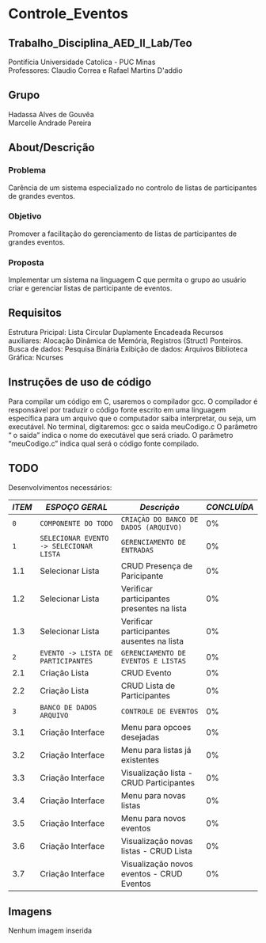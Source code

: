# Controle_Eventos
## Trabalho_Disciplina_AED_II_Lab/Teo
Pontifícia Universidade Catolica - PUC Minas  
Professores: Claudio Correa e Rafael Martins D'addio                                                                 

## Grupo 
Hadassa Alves de Gouvêa
<br>Marcelle Andrade Pereira</br> 

## About/Descrição
### Problema 
Carência de um sistema especializado no controlo de listas de participantes de grandes eventos. 
### Objetivo 
Promover a facilitação do gerenciamento de listas de participantes de grandes eventos.
### Proposta
Implementar um sistema na linguagem C que permita o grupo ao usuário criar e gerenciar listas de participante de eventos. 

## Requisitos 
Estrutura Pricipal: Lista Circular Duplamente Encadeada 
Recursos auxiliares: Alocação Dinâmica de Memória, Registros (Struct) Ponteiros.
Busca de dados: Pesquisa Binária 
Exibição de dados: Arquivos 
Biblioteca Gráfica: Ncurses

## Instruções de uso de código
Para compilar um código em C, usaremos o compilador gcc. O compilador é responsável por
traduzir o código fonte escrito em uma linguagem específica para um arquivo que o computador saiba
interpretar, ou seja, um executável.
No terminal, digitaremos: gcc ­o saida meuCodigo.c
O parâmetro “ ­o saida” indica o nome do executável que será criado.
O parâmetro “meuCodigo.c” indica qual será o código fonte compilado.

## TODO 
Desenvolvimentos necessários: 

|_ITEM_|             _ESPOÇO GERAL_                | _Descrição_| _CONCLUÍDA_|
|------|-------------------------------------------|---------------|------------|
|`0`|`COMPONENTE DO TODO`|`CRIAÇÃO DO BANCO DE DADOS (ARQUIVO)`|0%|
|`1`|`SELECIONAR EVENTO -> SELECIONAR LISTA`|`GERENCIAMENTO DE ENTRADAS`|0%|
|1.1|Selecionar Lista| CRUD Presença de Paricipante |0%|
|1.2|Selecionar Lista| Verificar participantes presentes na lista |0%|
|1.3|Selecionar Lista| Verificar participantes ausentes na lista |0%|
|`2`|`EVENTO -> LISTA DE PARTICIPANTES`|`GERENCIAMENTO DE EVENTOS E LISTAS`|0%|
|2.1|Criação Lista| CRUD Evento |0%|
|2.2|Criação Lista| CRUD Lista de Participantes |0%|
|`3`|`BANCO DE DADOS ARQUIVO`|`CONTROLE DE EVENTOS`|0%|
|3.1|Criação Interface |Menu para opcoes desejadas |0%|
|3.2|Criação Interface |Menu para listas já existentes|0%|
|3.3|Criação Interface |Visualização lista - CRUD Participantes|0%|
|3.4|Criação Interface |Menu para novas listas|0%|
|3.5|Criação Interface |Menu para novos eventos|0%|
|3.6|Criação Interface |Visualização novas listas - CRUD Lista |0%|
|3.7|Criação Interface |Visualização novos eventos - CRUD Eventos |0%|

## Imagens
Nenhum imagem inserida

